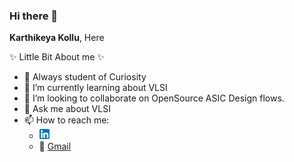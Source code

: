 ### Hi there 👋
**Karthikeya Kollu**, Here

✨ Little Bit About me ✨

- 🔭  Always student of Curiosity
- 🌱 I’m currently learning about VLSI
- 👯 I’m looking to collaborate on OpenSource ASIC Design flows.
- 💬 Ask me about VLSI
- 📫 How to reach me: 
  - [![Linkedin Profile](/photo/linkedin.png)](https://www.linkedin.com/in/kollukarthikeya/)  
  - 📧  [Gmail](mailto:imkarthikeyakollu@gmail.com)


